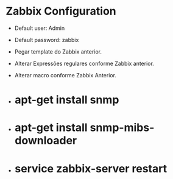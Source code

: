 # Zabbix Configuration

* Default user: Admin

* Default password: zabbix

* Pegar template do Zabbix anterior.

* Alterar Expressões regulares conforme Zabbix anterior.

* Alterar macro conforme Zabbix Anterior.

* # apt-get install snmp

* # apt-get install snmp-mibs-downloader

* # service zabbix-server restart
